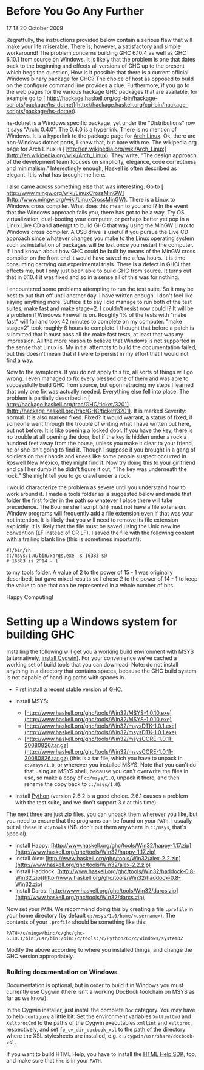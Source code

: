 # Before You Go Any Further


17 18 20 October 2009


Regretfully, the instructions provided below contain a serious flaw that will make your life miserable. There is, however, a satisfactory and simple workaround! The problem concerns building GHC 6.10.4 as well as GHC 6.10.1 from source on Windows. It is likely that the problem is one that dates back to the beginning and effects all versions of GHC up to the present which begs the question, How is it possible that there is a current official Windows binary package for GHC? The choice of host as opposed to build on the configure command line provides a clue. Furthermore, if you go to the web pages for the various hackage GHC packages that are available, for example go to [ http://hackage.haskell.org/cgi-bin/hackage-scripts/package/hs-dotnet](http://hackage.haskell.org/cgi-bin/hackage-scripts/package/hs-dotnet).


hs-dotnet is a Windows specific package, yet under the "Distributions" row it says "Arch: 0.4.0". The 0.4.0 is a hyperlink. There is no mention of Windows. It is a hyperlink to the package page for [ Arch Linux](http://www.archlinux.org/). Ok, there are non-Windows dotnet ports, I knew that, but bare with me. The wikipedia.org page for Arch Linux is [ http://en.wikipedia.org/wiki/Arch_Linux](http://en.wikipedia.org/wiki/Arch_Linux). They write, "The design approach of the development team focuses on simplicity, elegance, code correctness and minimalism." Interestingly enough, Haskell is often described as elegant. It is what has brought me here.


I also came across something else that was interesting. Go to [ http://www.mingw.org/wiki/LinuxCrossMinGW](http://www.mingw.org/wiki/LinuxCrossMinGW). There is a Linux to Windows cross compiler. What does this mean to you and I? In the event that the Windows approach fails you, there has got to be a way. Try OS virtualization, dual-booting your computer, or perhaps better yet pop in a Linux Live CD and attempt to build GHC that way using the MinGW Linux to Windows cross compiler. A USB drive is useful if you pursue the Live CD approach since whatever changes you make to the Linux operating system such as installation of packages will be lost once you restart the computer. If I had known about how GHC could be built by means of the MinGW cross compiler on the front end it would have saved me a few hours. It is time consuming carrying out experimental trials. There is a defect in GHCi that effects me, but I only just been able to build GHC from source. It turns out that in 6.10.4 it was fixed and so in a sense all of this was for nothing.


I encountered some problems attempting to run the test suite. So it may be best to put that off until another day. I have written enough. I don't feel like saying anything more. Suffice it to say I did manage to run both of the test suites, make fast and make stage=2. I couldn't resist now could I? It will be a problem if Windows Firewall is on. Roughly 1% of the tests with "make fast" will fail and took 42 minutes to complete on my computer. "make stage=2" took roughly 6 hours to complete. I thought that before a patch is submitted that it must pass all the make fast tests, at least that was my impression. All the more reason to believe that Windows is not supported in the sense that Linux is. My initial attempts to build the documentation failed, but this doesn't mean that if I were to persist in my effort that I would not find a way.


Now to the symptoms. If you do not apply this fix, all sorts of things will go wrong. I even managed to fix every blessed one of them and was able to successfully build GHC from source, but upon retracing my steps I learned that only one fix was actually needed. Everything else fell into place. The problem is partially described in [ http://hackage.haskell.org/trac/GHC/ticket/3201](http://hackage.haskell.org/trac/GHC/ticket/3201). It is marked Severity: normal. It is also marked fixed. Fixed? It would warrant, a status of fixed, if someone went through the trouble of writing what I have written out here, but not before. It is like opening a locked door. If you have the key, there is no trouble at all opening the door, but if the key is hidden under a rock a hundred feet away from the house, unless you make it clear to your friend, he or she isn't going to find it. Though I suppose if you brought in a gang of soldiers on their hands and knees like some people suspect occurred in Roswell New Mexico, they might find it. Now try doing this to your girlfriend and call her dumb if he didn't figure it out, "The key was underneath the rock." She might tell you to go crawl under a rock.


I would characterize the problem as severe until you understand how to work around it. I made a tools folder as is suggested below and made that folder the first folder in the path so whatever I place there will take precedence. The Bourne shell script (sh) must not have a file extension. Window programs will frequently add a file extension even if that was your not intention. It is likely that you will need to remove its file extension explicitly. It is likely that the file must be saved using the Unix newline convention (LF instead of CR LF). I saved the file with the following content with a trailing blank line (this is sometimes important):

```wiki
#!/bin/sh
c:/msys/1.0/bin/xargs.exe -s 16383 $@
# 16383 is 2^14 - 1
```


to my tools folder. A value of 2 to the power of 15 - 1 was originally described, but gave mixed results so I chose 2 to the power of 14 - 1 to keep the value to one that can be represented in a whole number of bits.


Happy Computing!

# Setting up a Windows system for building GHC


Installing the following will get you a working build environment with MSYS (alternatively, [install Cygwin](building/windows/cygwin)).  For your convenience we've cached a working set of build tools that you can download.  Note: do not install anything in a directory that contains spaces, because the GHC build system is not capable of handling paths with spaces in.

- First install a recent stable version of [GHC](http://www.haskell.org/ghc/download.html).

- Install MSYS: 

  - [http://www.haskell.org/ghc/tools/Win32/MSYS-1.0.10.exe](http://www.haskell.org/ghc/tools/Win32/MSYS-1.0.10.exe)
  - [http://www.haskell.org/ghc/tools/Win32/msysDTK-1.0.1.exe](http://www.haskell.org/ghc/tools/Win32/msysDTK-1.0.1.exe)
  - [http://www.haskell.org/ghc/tools/Win32/msysCORE-1.0.11-20080826.tar.gz](http://www.haskell.org/ghc/tools/Win32/msysCORE-1.0.11-20080826.tar.gz) (this is a tar file, which you have to unpack in `c:/msys/1.0`, or wherever you installed MSYS.  Note that you can't do that using an MSYS shell, because you can't overwrite the files in use, so make a copy of `c:/msys/1.0`, unpack it there, and then rename the copy back to `c:/msys/1.0`).

- Install [ Python](http://www.python.org/download/releases/) (version 2.6.2 is a good choice.  2.6.1 causes a problem with the test suite, and we don't support 3.x at this time).


The next three are just zip files, you can unpack them wherever you like, but you need to ensure that the programs can be found on your `PATH`.  I usually put all these in `c:/tools` (NB. don't put them anywhere in `c:/msys`, that's special).

- Install Happy: [http://www.haskell.org/ghc/tools/Win32/happy-1.17.zip](http://www.haskell.org/ghc/tools/Win32/happy-1.17.zip)
- Install Alex: [http://www.haskell.org/ghc/tools/Win32/alex-2.2.zip](http://www.haskell.org/ghc/tools/Win32/alex-2.2.zip)
- Install Haddock: [http://www.haskell.org/ghc/tools/Win32/haddock-0.8-Win32.zip](http://www.haskell.org/ghc/tools/Win32/haddock-0.8-Win32.zip)
- Install Darcs: [http://www.haskell.org/ghc/tools/Win32/darcs.zip](http://www.haskell.org/ghc/tools/Win32/darcs.zip)


Now set your `PATH`.  We recommend doing this by creating a file `.profile` in your home directory (by default `c:/msys/1.0/home/<username>`).  The contents of your `.profile` should be something like this:

```wiki
PATH=/c/mingw/bin:/c/ghc/ghc-6.10.1/bin:/usr/bin:/bin:/c/tools:/c/Python26:/c/windows/system32
```


Modify the above according to where you installed things, and change the GHC version appropriately.

### Building documentation on Windows


Documentation is optional, but in order to build it in Windows you must currently use Cygwin (there isn't a working DocBook toolchain on MSYS as far as we know).


In the Cygwin installer, just install the complete `Doc` category. You
may have to help `configure` a little bit: Set the
environment variables `XmllintCmd` and
`XsltprocCmd` to the paths of the Cygwin executables
`xmllint` and `xsltproc`,
respectively, and set `fp_cv_dir_docbook_xsl` to the path
of the directory where the XSL stylesheets are installed,
e.g. `c:/cygwin/usr/share/docbook-xsl`.    


If you want to build HTML Help, you have to install the
[ HTML Help SDK](http://msdn.microsoft.com/library/default.asp?url=/library/en-us/htmlhelp/html/hworiHTMLHelpStartPage.asp),
too, and make sure that `hhc` is in your `PATH`.
